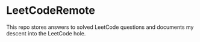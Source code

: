 # LeetCodeRemote

This repo stores answers to solved LeetCode questions and documents my descent into the LeetCode hole. 
 
